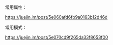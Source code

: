 常用属性：

 https://juejin.im/post/5e060afd6fb9a0163b12d46d 

常用模式：

 https://juejin.im/post/5e070cd9f265da33f8653f00 

